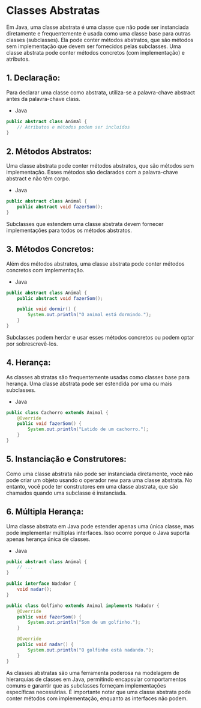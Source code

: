 # Classes Abstratas

Em Java, uma classe abstrata é uma classe que não pode ser instanciada diretamente e frequentemente é usada como uma classe base para outras classes (subclasses). Ela pode conter métodos abstratos, que são métodos sem implementação que devem ser fornecidos pelas subclasses. Uma classe abstrata pode conter métodos concretos (com implementação) e atributos.


## 1. Declaração:

Para declarar uma classe como abstrata, utiliza-se a palavra-chave abstract antes da palavra-chave class.

- Java
```Java
public abstract class Animal {
    // Atributos e métodos podem ser incluídos
}
```

## 2. Métodos Abstratos:

Uma classe abstrata pode conter métodos abstratos, que são métodos sem implementação. Esses métodos são declarados com a palavra-chave abstract e não têm corpo.

- Java
```Java
public abstract class Animal {
    public abstract void fazerSom();
}
```

Subclasses que estendem uma classe abstrata devem fornecer implementações para todos os métodos abstratos.


## 3. Métodos Concretos:

Além dos métodos abstratos, uma classe abstrata pode conter métodos concretos com implementação.

- Java
```Java
public abstract class Animal {
    public abstract void fazerSom();

    public void dormir() {
        System.out.println("O animal está dormindo.");
    }
}
```

Subclasses podem herdar e usar esses métodos concretos ou podem optar por sobrescrevê-los.


## 4. Herança:

As classes abstratas são frequentemente usadas como classes base para herança. Uma classe abstrata pode ser estendida por uma ou mais subclasses.

- Java
```Java
public class Cachorro extends Animal {
    @Override
    public void fazerSom() {
        System.out.println("Latido de um cachorro.");
    }
}
```

## 5. Instanciação e Construtores:

Como uma classe abstrata não pode ser instanciada diretamente, você não pode criar um objeto usando o operador new para uma classe abstrata.
No entanto, você pode ter construtores em uma classe abstrata, que são chamados quando uma subclasse é instanciada.


## 6. Múltipla Herança:

Uma classe abstrata em Java pode estender apenas uma única classe, mas pode implementar múltiplas interfaces. Isso ocorre porque o Java suporta apenas herança única de classes.

- Java
```Java
public abstract class Animal {
    // ...
}

public interface Nadador {
    void nadar();
}

public class Golfinho extends Animal implements Nadador {
    @Override
    public void fazerSom() {
        System.out.println("Som de um golfinho.");
    }

    @Override
    public void nadar() {
        System.out.println("O golfinho está nadando.");
    }
}

```

As classes abstratas são uma ferramenta poderosa na modelagem de hierarquias de classes em Java, permitindo encapsular comportamentos comuns e garantir que as subclasses forneçam implementações específicas necessárias. É importante notar que uma classe abstrata pode conter métodos com implementação, enquanto as interfaces não podem.